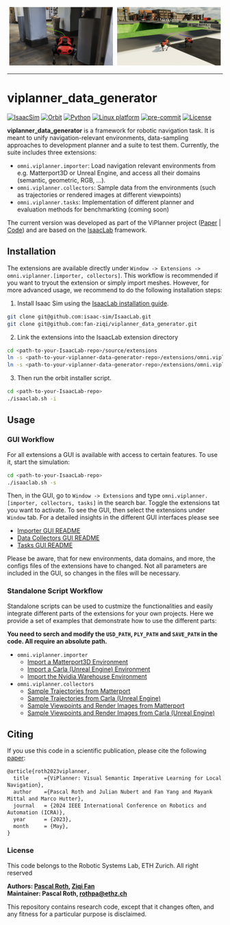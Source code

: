 <div style="display: flex;">
    <img src="docs/example_matterport.png" alt="Matterport Mesh" style="width: 48%; padding: 5px;">
    <img src="docs/example_carla.png" alt="Unreal Engine / Carla Mesh" style="width: 48%; padding: 5px;">
</div>

---

# viplanner_data_generator

[![IsaacSim](https://img.shields.io/badge/IsaacSim-2023.1.1-silver.svg)](https://docs.omniverse.nvidia.com/isaacsim/latest/overview.html)
[![Orbit](https://img.shields.io/badge/Orbit-0.3.0-silver)](https://isaac-orbit.github.io/orbit/)
[![Python](https://img.shields.io/badge/python-3.10-blue.svg)](https://docs.python.org/3/whatsnew/3.10.html)
[![Linux platform](https://img.shields.io/badge/platform-linux--64-orange.svg)](https://releases.ubuntu.com/20.04/)
[![pre-commit](https://img.shields.io/badge/pre--commit-enabled-brightgreen?logo=pre-commit&logoColor=white)](https://pre-commit.com/)
[![License](https://img.shields.io/badge/license-BSD--3-yellow.svg)](https://opensource.org/licenses/BSD-3-Clause)

**viplanner_data_generator** is a framework for robotic navigation task. It is meant to unify navigation-relevant environments,
data-sampling approaches to development planner and a suite to test them. Currently, the suite includes three extensions:

- ``omni.viplanner.importer``: Load navigation relevant environments from e.g. Matterport3D or Unreal Engine, and access all their domains (semantic, geometric, RGB, ...).
- ``omni.viplanner.collectors``: Sample data from the environments (such as trajectories or rendered images at different viewpoints)
- ``omni.viplanner.tasks``: Implementation of different planner and evaluation methods for benchmarkting (coming soon)

The current version was developed as part of the ViPlanner project ([Paper](https://arxiv.org/abs/2310.00982) | [Code](https://github.com/leggedrobotics/viplanner))
and are based on the [IsaacLab](https://isaac-sim.github.io/IsaacLab) framework.

## Installation

The extensions are available directly under `Window -> Extensions -> omni.viplanner.[importer, collectors]`.
This workflow is recommended if you want to tryout the extension or simply import meshes.
However, for more advanced usage, we recommend to do the following installation steps:

1. Install Isaac Sim using the [IsaacLab installation guide](https://isaac-sim.github.io/IsaacLab/main/source/setup/installation/index.html).

```bash
git clone git@github.com:isaac-sim/IsaacLab.git
git clone git@github.com:fan-ziqi/viplanner_data_generator.git
```

2. Link the extensions into the IsaacLab extension directory

```bash
cd <path-to-your-IsaacLab-repo>/source/extensions
ln -s <path-to-your-viplanner-data-generator-repo>/extensions/omni.viplanner.importer .
ln -s <path-to-your-viplanner-data-generator-repo>/extensions/omni.viplanner.collector .
```

3. Then run the orbit installer script.

```bash
cd <path-to-your-IsaacLab-repo>
./isaaclab.sh -i
```

## Usage


### GUI Workflow

For all extensions a GUI is available with access to certain features. To use it, start the simulation:

```bash
cd <path-to-your-IsaacLab-repo>
./isaaclab.sh -s
```

Then, in the GUI, go to `Window -> Extensions` and type `omni.viplanner.[importer, collectors, tasks]` in the search bar.
Toggle the extensions tat you want to activate. To see the GUI, then select the extensions under `Window` tab.
For a detailed insights in the different GUI interfaces please see

- [Importer GUI README](extensions/omni.viplanner.importer/docs/README.md)
- [Data Collectors GUI README](extensions/omni.viplanner.collectors/docs/README.md)
- [Tasks GUI README](extensions/omni.viplanner.tasks/docs/README.md)

Please be aware, that for new environments, data domains, and more, the configs files of the extensions have to changed.
Not all parameters are included in the GUI, so changes in the files will be necessary.

### Standalone Script Workflow

Standalone scripts can be used to custmize the functionalities and easily integrate different parts of the extensions for your own projects.
Here we provide a set of examples that demonstrate how to use the different parts:

**You need to serch and modify the `USD_PATH`, `PLY_PATH` and `SAVE_PATH` in the code. All require an absolute path.**

- ``omni.viplanner.importer``
  - [Import a Matterport3D Environment](standalone/omni.viplanner.importer/check_matterport_import.py)
  - [Import a Carla (Unreal Engine) Environment](standalone/omni.viplanner.importer/check_carla_import.py)
  - [Import the Nvidia Warehouse Environment](standalone/omni.viplanner.importer/check_warehouse_import.py)
- ``omni.viplanner.collectors``
  - [Sample Trajectories from Matterport](standalone/omni.viplanner.collectors/check_matterport_trajectory_sampling.py)
  - [Sample Trajectories from Carla (Unreal Engine)](standalone/omni.viplanner.collectors/check_carla_trajectory_sampling.py)
  - [Sample Viewpoints and Render Images from Matterport](standalone/omni.viplanner.collectors/check_matterport_viewpoint_sampling.py)
  - [Sample Viewpoints and Render Images from Carla (Unreal Engine)](standalone/omni.viplanner.collectors/check_carla_viewpoint_sampling.py)


## <a name="CitingViPlanner"></a>Citing

If you use this code in a scientific publication, please cite the following [paper](https://arxiv.org/abs/2310.00982):
```
@article{roth2023viplanner,
  title     ={ViPlanner: Visual Semantic Imperative Learning for Local Navigation},
  author    ={Pascal Roth and Julian Nubert and Fan Yang and Mayank Mittal and Marco Hutter},
  journal   = {2024 IEEE International Conference on Robotics and Automation (ICRA)},
  year      = {2023},
  month     = {May},
}
```

### License

This code belongs to the Robotic Systems Lab, ETH Zurich.
All right reserved

**Authors: [Pascal Roth](https://github.com/pascal-roth), [Ziqi Fan](https://github.com/fan-ziqi)<br />
Maintainer: Pascal Roth, rothpa@ethz.ch**

This repository contains research code, except that it changes often, and any fitness for a particular purpose is disclaimed.
